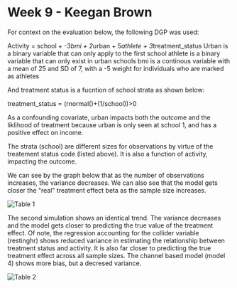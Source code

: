 # Week 9 - Keegan Brown 


For context on the evaluation below, the following DGP was used:

Activity = school + -3*bmi + 2*urban + 5*athlete + 3*treatment_status
Urban is a binary variable that can only apply to the first school 
athlete is a binary variable that can only exist in urban schools 
bmi is a continous variable with a mean of 25 and SD of 7, with a -5 weight for individuals who are marked as athletes

And treatment status is a fucntion of school strata as shown below: 

treatment_status = (rnormal()+(1/school))>0


As a confounding covariate, urban impacts both the outcome and the liklihood of treatment because urban is only seen at school 1, and has a positive effect on income. 

The strata (school) are different sizes for observations by virtue of the treatement status code (listed above). It is also a function of activity, impacting the outcome. 

We can see by the graph below that as the number of observations increases, the variance decreases. We can also see that the model gets closer the "real" treatment effect beta as the sample size increases. 

![Table 1](output/part1_box.png)



The second simulation shows an identical trend. The variance decreases and the model gets closer to predicting the true value of the treatment effect. Of note, the regression accounting for the collider variable (restinghr) shows reduced variance in estimating the relationship between treatment status and activity. It is also far closer to predicting the true treatment effect across all sample sizes. The channel based model (model 4) shows more bias, but a decresed variance. 

![Table 2](output/part2_box.png)